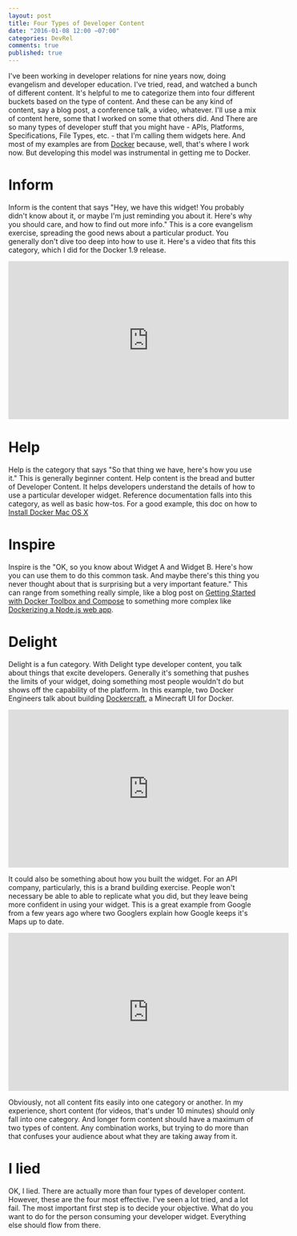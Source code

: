 ```yaml
---
layout: post
title: Four Types of Developer Content
date: "2016-01-08 12:00 −07:00"
categories: DevRel
comments: true
published: true
---
```


I've been working in developer relations for nine years now, doing evangelism and developer education. I've tried, read, and watched a bunch of different content. It's helpful to me to categorize them into four different buckets based on the type of content. And these can be any kind of content, say a blog post, a conference talk, a video, whatever. I'll use a mix of content here, some that I worked on some that others did. And There are so many types of developer stuff that you might have - APIs, Platforms, Specifications, File Types, etc. - that I'm calling them widgets here. And most of my examples are from [Docker](https://docker.com "Docker") because, well, that's where I work now. But developing this model was instrumental in getting me to Docker.

**Inform**
======
Inform is the content that says "Hey, we have this widget! You probably didn't know about it, or maybe I'm just reminding you about it. Here's why you should care, and how to find out more info." This is a core evangelism exercise, spreading the good news about a particular product. You generally don't dive too deep into how to use it. Here's a video that fits this category, which I did for the Docker 1.9 release.

<iframe width="560" height="315" src="https://www.youtube.com/embed/wtHkh4gIU70" frameborder="0" allowfullscreen></iframe>

**Help**
======

Help is the category that says "So that thing we have, here's how you use it." This is generally beginner content. Help content is the bread and butter of Developer Content. It helps developers understand the details of how to use a particular developer widget. Reference documentation falls into this category, as well as basic how-tos. For a good example, this doc on how to [Install Docker Mac OS X](https://docs.docker.com/mac/step_one/ "Install Docker Mac OS X")

**Inspire**
======

Inspire is the "OK, so you know about Widget A and Widget B. Here's how you can use them to do this common task. And maybe there's this thing you never thought about that is surprising but a very important feature." This can range from something really simple, like a blog post on [Getting Started with Docker Toolbox and Compose](http://blog.docker.com/2015/11/docker-toolbox-compose/ "Getting Started with Docker Toolbox and Compose") to something more complex like [Dockerizing a Node.js web app](https://docs.docker.com/engine/examples/nodejs_web_app/ "Dockerizing a Node.js web app").

**Delight**
======

Delight is a fun category. With Delight type developer content, you talk about things that excite developers. Generally it's something that pushes the limits of your widget, doing something most people wouldn't do but shows off the capability of the platform. In this example, two Docker Engineers talk about building [Dockercraft](https://github.com/docker/dockercraft "Dockercraft"), a Minecraft UI for Docker.

<iframe width="560" height="315" markdown="0"  src="https://youtube.com/embed/ZBcMy-_xuYk?&start=1750" frameborder="0" allowfullscreen></iframe>

It could also be something about how you built the widget. For an API company, particularly, this is a brand building exercise. People won't necessary be able to able to replicate what you did, but they leave being more confident in using your widget. This is a great example from Google from a few years ago where two Googlers explain how Google keeps it's Maps up to date.

<iframe width="560" height="315" src="https://www.youtube.com/embed/FsbLEtS0uls" frameborder="0" allowfullscreen></iframe>

Obviously, not all content fits easily into one category or another. In my experience, short content (for videos, that's under 10 minutes) should only fall into one category. And longer form content should have a maximum of two types of content. Any combination works, but trying to do more than that confuses your audience about what they are taking away from it.

**I lied**
=====

OK, I lied. There are actually more than four types of developer content. However, these are the four most effective. I've seen a lot tried, and a lot fail. The most important first step is to decide your objective. What do you want to do for the person consuming your developer widget. Everything else should flow from there.
